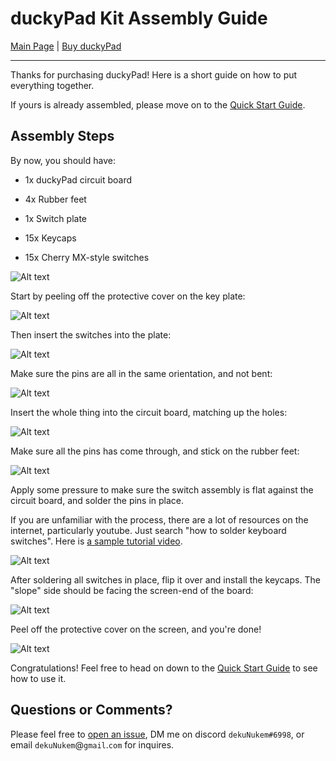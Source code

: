# duckyPad Kit Assembly Guide

[Main Page](/README.md) | [Buy duckyPad](/purchase_information.md)

------

Thanks for purchasing duckyPad! Here is a short guide on how to put everything together.

If yours is already assembled, please move on to the [Quick Start Guide](/getting_started.md).

## Assembly Steps

By now, you should have:

* 1x duckyPad circuit board

* 4x Rubber feet

* 1x Switch plate

* 15x Keycaps

* 15x Cherry MX-style switches

![Alt text](resources/pics/tier3.jpg)

Start by peeling off the protective cover on the key plate:

![Alt text](resources/pics/assembly/peel2.jpg)

Then insert the switches into the plate:

![Alt text](resources/pics/assembly/solder2.jpg)

Make sure the pins are all in the same orientation, and not bent:

![Alt text](resources/pics/assembly/solder1.jpg)

Insert the whole thing into the circuit board, matching up the holes:

![Alt text](resources/pics/assembly/solder3.jpg)

Make sure all the pins has come through, and stick on the rubber feet:

![Alt text](resources/pics/assembly/solder4.jpg)

Apply some pressure to make sure the switch assembly is flat against the circuit board, and solder the pins in place.

If you are unfamiliar with the process, there are a lot of resources on the internet, particularly youtube. Just search "how to solder keyboard switches". Here is [a sample tutorial video](https://www.youtube.com/watch?v=cRJV1jo5vao).

![Alt text](resources/pics/assembly/solder5.jpg)

After soldering all switches in place, flip it over and install the keycaps. The "slope" side should be facing the screen-end of the board:

![Alt text](resources/pics/assembly/solder6.jpg)

Peel off the protective cover on the screen, and you're done!

![Alt text](resources/pics/assembly/solder7.jpg)

Congratulations! Feel free to head on down to the [Quick Start Guide](/getting_started.md) to see how to use it.

## Questions or Comments?

Please feel free to [open an issue](https://github.com/dekuNukem/duckypad/issues), DM me on discord `dekuNukem#6998`, or email `dekuNukem`@`gmail`.`com` for inquires.
